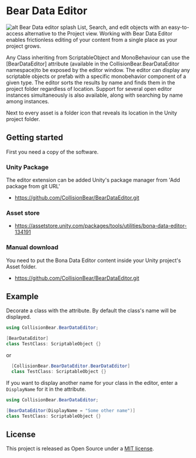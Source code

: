 # Bear Data Editor
![alt Bear Data editor splash](https://repository-images.githubusercontent.com/609868413/f422bb44-c553-4368-a2b4-95aa2fa48dca)
 List, Search, and edit objects with an easy-to-access alternative to the Project view. Working with Bear Data Editor enables frictionless editing of your content from a single place as your project grows.

Any Class inheriting from ScriptableObject and MonoBehaviour can use the [BearDataEditor] attribute (available in the CollisionBear.BearDataEditor namespace)to be exposed by the editor window. The editor can display any scriptable objects or prefab with a specific monobehavior component of a given type. The editor sorts the results by name and finds them in the project folder regardless of location. Support for several open editor instances simultaneously is also available, along with searching by name among instances.

Next to every asset is a folder icon that reveals its location in the Unity project folder. 

## Getting started
First you need a copy of the software. 

### Unity Package
The editor extension can be added Unity's package manager from 'Add package from git URL'
* <https://github.com/CollisionBear/BearDataEditor.git>


### Asset store
* <https://assetstore.unity.com/packages/tools/utilities/bona-data-editor-134191>

### Manual download
You need to put the Bona Data Editor content inside your Unity project's Asset folder.
* <https://github.com/CollisionBear/BearDataEditor.git>

## Example
Decorate a class with the attribute. By default the class's name will be displayed.
```cs
using CollisionBear.BearDataEditor;

[BearDataEditor]
class TestClass: ScriptableObject {}
```
or
```cs
  [CollisionBear.BearDataEditor.BearDataEditor]
  class TestClass: ScriptableObject {}
  ```
If you want to display another name for your class in the editor, enter a `DisplayName` for it in the attribute.
```cs
using CollisionBear.BearDataEditor;

[BearDataEditor(DisplayName = "Some other name")]
class TestClass: ScriptableObject {}
```

## License
This project is released as Open Source under a [MIT license](https://opensource.org/licenses/MIT).
